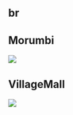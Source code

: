 
## br

## Morumbi
<img src="https://www.apple.com/br/retail/morumbi/images/hero_large_2x.jpg"/>

## VillageMall
<img src="https://www.apple.com/br/retail/villagemall/images/hero_large_2x.jpg"/>
